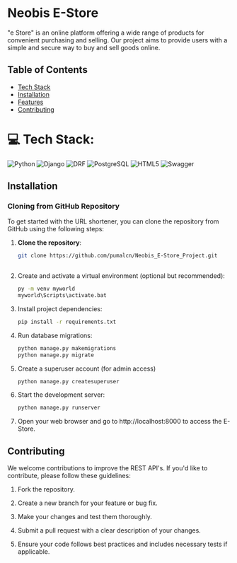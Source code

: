 # Neobis E-Store
"e Store" is an online platform offering a wide range of products for convenient purchasing and selling. Our project aims to provide users with a simple and secure way to buy and sell goods online.

## Table of Contents
- [Tech Stack](#tech_stack)
- [Installation](#installation)
- [Features](#features)
- [Contributing](#contributing)

# 💻 Tech Stack:
![Python](https://img.shields.io/badge/python-3670A0?style=for-the-badge&logo=python&logoColor=ffdd54) 
![Django](https://img.shields.io/badge/django-%23092E20.svg?style=for-the-badge&logo=django&logoColor=white)
![DRF](https://img.shields.io/badge/DRF-%23092E20.svg?style=for-the-badge&logo=django&logoColor=white)
![PostgreSQL](https://img.shields.io/badge/PostgreSQL-%23336791.svg?style=for-the-badge&logo=postgresql&logoColor=white)
![HTML5](https://img.shields.io/badge/html5-%23E34F26.svg?style=for-the-badge&logo=html5&logoColor=white)
![Swagger](https://img.shields.io/badge/Swagger-%236DB33F.svg?style=for-the-badge&logo=swagger&logoColor=white)


## Installation

### Cloning from GitHub Repository

To get started with the URL shortener, you can clone the repository from GitHub using the following steps:

1. **Clone the repository**:

   ```bash
   git clone https://github.com/pumalcn/Neobis_E-Store_Project.git
 
2. Create and activate a virtual environment (optional but recommended):
   ```bash
   py -m venv myworld
   myworld\Scripts\activate.bat
3. Install project dependencies:
   ```bash
   pip install -r requirements.txt
   
4. Run database migrations:
   ```bash
   python manage.py makemigrations
   python manage.py migrate
   
5. Create a superuser account (for admin access)
   ```bash
   python manage.py createsuperuser
   
6. Start the development server:
   ```bash
   python manage.py runserver
   
7. Open your web browser and go to http://localhost:8000 to access the E-Store.

## Contributing

We welcome contributions to improve the REST API's. If you'd like to contribute, please follow these guidelines:

1. Fork the repository.

2. Create a new branch for your feature or bug fix.

3. Make your changes and test them thoroughly.

4. Submit a pull request with a clear description of your changes.

5. Ensure your code follows best practices and includes necessary tests if applicable.
